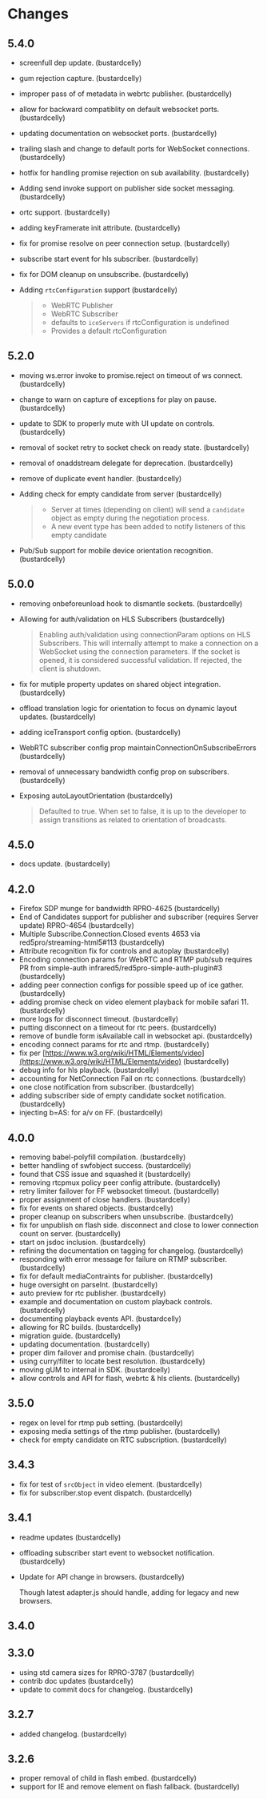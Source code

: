 # Changes

## 5.4.0

- screenfull dep update. (bustardcelly)
- gum rejection capture. (bustardcelly)
- improper pass of of metadata in webrtc publisher. (bustardcelly)
- allow for backward compatiblity on default websocket ports. (bustardcelly)
- updating documentation on websocket ports. (bustardcelly)
- trailing slash and change to default ports for WebSocket connections. (bustardcelly)
- hotfix for handling promise rejection on sub availability. (bustardcelly)
- Adding send invoke support on publisher side socket messaging. (bustardcelly)
- ortc support. (bustardcelly)
- adding keyFramerate init attribute. (bustardcelly)
- fix for promise resolve on peer connection setup. (bustardcelly)
- subscribe start event for hls subscriber. (bustardcelly)
- fix for DOM cleanup on unsubscribe. (bustardcelly)
- Adding `rtcConfiguration` support (bustardcelly)

    > * WebRTC Publisher
    > * WebRTC Subscriber
    > * defaults to `iceServers` if rtcConfiguration is undefined
    > * Provides a default rtcConfiguration

## 5.2.0

- moving ws.error invoke to promise.reject on timeout of ws connect. (bustardcelly)
- change to warn on capture of exceptions for play on pause. (bustardcelly)
- update to SDK to properly mute with UI update on controls. (bustardcelly)
- removal of socket retry to socket check on ready state. (bustardcelly)
- removal of onaddstream delegate for deprecation. (bustardcelly)
- remove of duplicate event handler. (bustardcelly)
- Adding check for empty candidate from server (bustardcelly)

    > * Server at times (depending on client) will send a `candidate` object as empty during the negotiation process.
    > * A new event type has been added to notify listeners of this empty candidate

- Pub/Sub support for mobile device orientation recognition. (bustardcelly)

## 5.0.0

- removing onbeforeunload hook to dismantle sockets. (bustardcelly)
- Allowing for auth/validation on HLS Subscribers (bustardcelly)

    > Enabling auth/validation using connectionParam options on HLS Subscribers. This will internally attempt to make a connection on a WebSocket using the connection parameters. If the socket is opened, it is considered successful validation. If rejected, the client is shutdown.

- fix for mutiple property updates on shared object integration. (bustardcelly)
- offload translation logic for orientation to focus on dynamic layout updates. (bustardcelly)
- adding iceTransport config option. (bustardcelly)
- WebRTC subscriber config prop maintainConnectionOnSubscribeErrors (bustardcelly)
- removal of unnecessary bandwidth config prop on subscribers. (bustardcelly)
- Exposing autoLayoutOrientation (bustardcelly)

    > Defaulted to true.
    > When set to false, it is up to the developer to assign transitions as related to orientation of broadcasts.

## 4.5.0

- docs update. (bustardcelly)

## 4.2.0

- Firefox SDP munge for bandwidth RPRO-4625 (bustardcelly)
- End of Candidates support for publisher and subscriber (requires Server update) RPRO-4654 (bustardcelly)
- Multiple Subscribe.Connection.Closed events 4653 via red5pro/streaming-html5#113 (bustardcelly)
- Attribute recognition fix for controls and autoplay (bustardcelly)
- Encoding connection params for WebRTC and RTMP pub/sub requires PR from simple-auth infrared5/red5pro-simple-auth-plugin#3 (bustardcelly)
- adding peer connection configs for possible speed up of ice gather. (bustardcelly)
- adding promise check on video element playback for mobile safari 11. (bustardcelly)
- more logs for disconnect timeout. (bustardcelly)
- putting disconnect on a timeout for rtc peers. (bustardcelly)
- remove of bundle form isAvailable call in websocket api. (bustardcelly)
- encoding connect params for rtc and rtmp. (bustardcelly)
- fix per [https://www.w3.org/wiki/HTML/Elements/video](https://www.w3.org/wiki/HTML/Elements/video) (bustardcelly)
- debug info for hls playback. (bustardcelly)
- accounting for NetConnection Fail on rtc connections. (bustardcelly)
- one close notification from subscriber. (bustardcelly)
- adding subscriber side of empty candidate socket notification. (bustardcelly)
- injecting b=AS: for a/v on FF. (bustardcelly)

## 4.0.0

- removing babel-polyfill compilation. (bustardcelly)
- better handling of swfobject success. (bustardcelly)
- found that CSS issue and squashed it (bustardcelly)
- removing rtcpmux policy peer config attribute. (bustardcelly)
- retry limiter failover for FF websocket timeout. (bustardcelly)
- proper assignment of close handlers. (bustardcelly)
- fix for events on shared objects. (bustardcelly)
- proper cleanup on subscribers when unsubscribe. (bustardcelly)
- fix for unpublish on flash side. disconnect and close to lower connection count on server. (bustardcelly)
- start on jsdoc inclusion. (bustardcelly)
- refining the documentation on tagging for changelog. (bustardcelly)
- responding with error message for failure on RTMP subscriber. (bustardcelly)
- fix for default mediaContraints for publisher. (bustardcelly)
- huge oversight on parseInt. (bustardcelly)
- auto preview for rtc publisher. (bustardcelly)
- example and documentation on custom playback controls. (bustardcelly)
- documenting playback events API. (bustardcelly)
- allowing for RC builds. (bustardcelly)
- migration guide. (bustardcelly)
- updating documentation. (bustardcelly)
- proper dim failover and promise chain. (bustardcelly)
- using curry/filter to locate best resolution. (bustardcelly)
- moving gUM to internal in SDK. (bustardcelly)
- allow controls and API for flash, webrtc & hls clients. (bustardcelly)

## 3.5.0

- regex on level for rtmp pub setting. (bustardcelly)
- exposing media settings of the rtmp publisher. (bustardcelly)
- check for empty candidate on RTC subscription. (bustardcelly)

## 3.4.3


- fix for test of `srcObject` in video element. (bustardcelly)
- fix for subscriber.stop event dispatch. (bustardcelly)

## 3.4.1

- readme updates (bustardcelly)
- offloading subscriber start event to websocket notification. (bustardcelly)
- Update for API change in browsers. (bustardcelly)

    Though latest adapter.js should handle, adding for legacy and new browsers.


## 3.4.0


## 3.3.0

- using std camera sizes for RPRO-3787 (bustardcelly)
- contrib doc updates (bustardcelly)
- update to commit docs for changelog. (bustardcelly)

## 3.2.7

- added changelog. (bustardcelly)

## 3.2.6

- proper removal of child in flash embed. (bustardcelly)
- support for IE and remove element on flash fallback. (bustardcelly)

